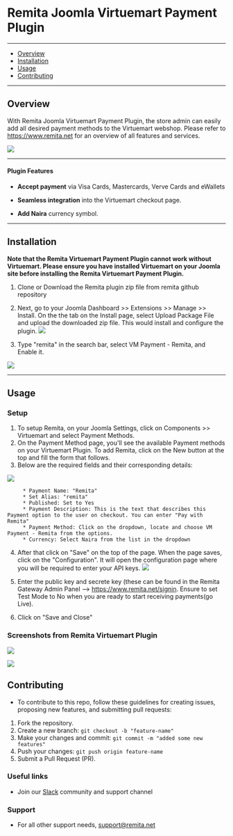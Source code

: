# Remita Joomla Virtuemart Payment Plugin


---
- [Overview](#Overview)
- [Installation](#Installation)
- [Usage](#Usage)
- [Contributing](#Contributing)

---
## Overview

With Remita Joomla Virtuemart Payment Plugin, the store admin can easily add all desired payment methods to the Virtuemart webshop. Please refer to https://www.remita.net for an overview of all features and services.

![](readMeImage/popup.png) 

---

#### Plugin Features

*   __Accept payment__ via Visa Cards, Mastercards, Verve Cards and eWallets

* 	__Seamless integration__ into the Virtuemart checkout page.
* 	__Add Naira__ currency symbol.

---

## Installation
**Note that the Remita Virtuemart Payment Plugin cannot work without Virtuemart. Please ensure you have installed Virtuemart on your Joomla site before installing the Remita Virtuemart Payment Plugin.**



1. Clone or Download the Remita plugin zip file from remita github repository

2. Next, go to your Joomla Dashboard >> Extensions >> Manage >> Install. On the the tab on the Install page, select Upload Package File and upload the downloaded zip file. This would install and configure the plugin.
![](readMeImage/uploadPlugin.png)

3. Type "remita" in the search bar, select VM Payment - Remita, and Enable it.

![](readMeImage/enablePlugin.png)

---

## Usage
### Setup

1. To setup Remita, on your Joomla Settings, click on Components >> Virtuemart and select Payment Methods.
2. On the  Payment Method page, you'll see the available Payment methods on your Virtuemart Plugin. To add Remita, click on the New button at the top and fill the form that follows.
3. Below are the required fields and their corresponding details:

![](readMeImage/setUpPlugin.png)

     
         * Payment Name: "Remita"
         * Set Alias: "remita"
         * Published: Set to Yes
         * Payment Description: This is the text that describes this Payment option to the user on checkout. You can enter "Pay with Remita"
         * Payment Method: Click on the dropdown, locate and choose VM Payment - Remita from the options.
         * Currency: Select Naira from the list in the dropdown
         
4. After that click on "Save" on the top of the page. When the page saves, click on the "Configuration". It will open the configuration page where you will be required to enter your API keys.
![](readMeImage/configPlugin.png)

5. Enter the public key and secrete key (these can be found in the Remita Gateway Admin Panel --> https://www.remita.net/signin. Ensure to set Test Mode to No when you are ready to start receiving payments(go Live).
6. Click on "Save and Close"


### Screenshots from Remita Virtuemart Plugin

![](readMeImage/otpPage.png)

![](readMeImage/sucessPage.png)



## Contributing
- To contribute to this repo, follow these guidelines for creating issues, proposing new features, and submitting pull requests:

1. Fork the repository.
2. Create a new branch: `git checkout -b "feature-name"`
3. Make your changes and commit: `git commit -m "added some new features"`
4. Push your changes: `git push origin feature-name`
5. Submit a Pull Request (PR).

### Useful links
* Join our [Slack](http://bit.ly/RemitaDevSlack) community and support channel 
    
### Support
- For all other support needs, support@remita.net
